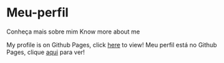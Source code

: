 # Meu-perfil
 Conheça mais sobre mim
 Know more about me

 My profile is on Github Pages, click <a href="https://Gil95.github.io/Meu-perfil/index.html">here</a> to view!
 Meu perfil está no Github Pages, clique <a href="https://Gil95.github.io/Meu-perfil/index.html">aqui</a> para ver!

